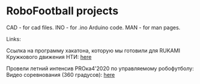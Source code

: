 # RoboFootball projects

CAD - for cad files.
INO - for .ino Arduino code.
MAN - for man pages.

Links:

Ссылка на программу хакатона, которую мы готовили для RUKAMI Кружкового движения НТИ: 
[here](http://izob.net/robofootbal)

Провели летний интенсив PROка4'2020 по управляемому робофутболу:
Видео соревнования (360 градусов):
[here](https://www.youtube.com/watch?v=1IcEM_JlFOs)